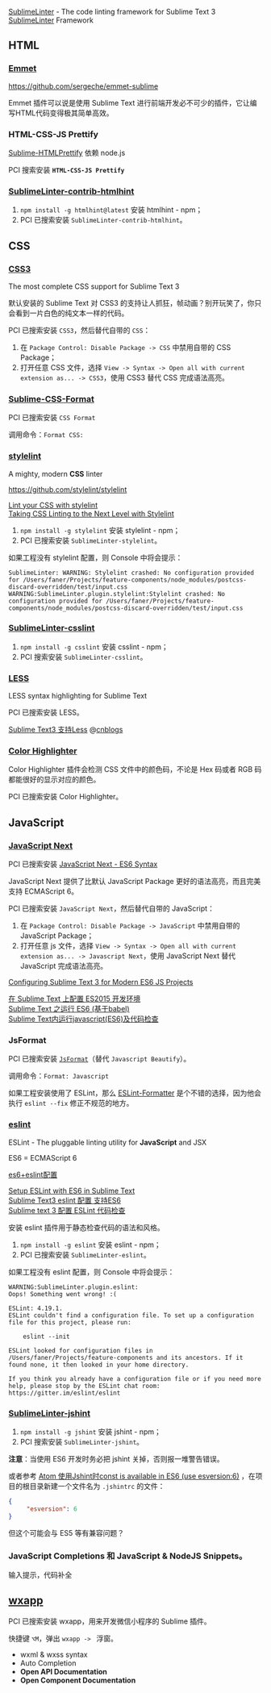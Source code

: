 
[SublimeLinter](https://github.com/SublimeLinter) - The code linting framework for Sublime Text 3  
[SublimeLinter](https://github.com/SublimeLinter/SublimeLinter) Framework  

## HTML

### [Emmet](http://emmet.io/)

<https://github.com/sergeche/emmet-sublime>

Emmet 插件可以说是使用 Sublime Text 进行前端开发必不可少的插件，它让编写HTML代码变得极其简单高效。

### HTML-CSS-JS Prettify

[Sublime-HTMLPrettify](https://github.com/victorporof/Sublime-HTMLPrettify) 依赖 node.js  

PCI 搜索安装 **`HTML-CSS-JS Prettify`**

### [SublimeLinter-contrib-htmlhint](https://github.com/mmaday/SublimeLinter-contrib-htmlhint)

1. `npm install -g htmlhint@latest` 安装 htmlhint - npm；  
2. PCI 已搜索安装 `SublimeLinter-contrib-htmlhint`。

## CSS

### [CSS3](https://github.com/y0ssar1an/CSS3)

The most complete CSS support for Sublime Text 3

默认安装的 Sublime Text 对 CSS3 的支持让人抓狂，帧动画？别开玩笑了，你只会看到一片白色的纯文本一样的代码。

PCI 已搜索安装 `CSS3`，然后替代自带的 `CSS`：

1. 在 `Package Control: Disable Package -> CSS` 中禁用自带的 CSS Package；  
2. 打开任意 CSS 文件，选择 `View -> Syntax -> Open all with current extension as... -> CSS3`，使用 CSS3 替代 CSS 完成语法高亮。

### [**Sublime-CSS-Format**](https://github.com/mutian/Sublime-CSS-Format)  

PCI 已搜索安装 `CSS Format`

调用命令：`Format CSS:`

### [stylelint](https://stylelint.io/)

A mighty, modern **CSS** linter

<https://github.com/stylelint/stylelint>

[Lint your CSS with stylelint](https://css-tricks.com/stylelint/)  
[Taking CSS Linting to the Next Level with Stylelint](https://www.sitepoint.com/taking-css-linting-next-level-stylelint/)  

1. `npm install -g stylelint` 安装 stylelint - npm；  
2. PCI 已搜索安装 `SublimeLinter-stylelint`。

如果工程没有 stylelint 配置，则 Console 中将会提示：

```shell
SublimeLinter: WARNING: Stylelint crashed: No configuration provided for /Users/faner/Projects/feature-components/node_modules/postcss-discard-overridden/test/input.css
WARNING:SublimeLinter.plugin.stylelint:Stylelint crashed: No configuration provided for /Users/faner/Projects/feature-components/node_modules/postcss-discard-overridden/test/input.css
```

### [SublimeLinter-csslint](https://github.com/SublimeLinter/SublimeLinter-csslint)

1. `npm install -g csslint` 安装 csslint - npm；  
2. PCI 搜索安装 `SublimeLinter-csslint`。

### [LESS](https://packagecontrol.io/packages/LESS)

LESS syntax highlighting for Sublime Text

PCI 已搜索安装 LESS。

[Sublime Text3 支持Less](https://blog.csdn.net/XIAOZHUXMEN/article/details/51305659) @[cnblogs](https://www.cnblogs.com/liuzhibin/p/6228293.html)  

### [Color Highlighter](https://github.com/Monnoroch/ColorHighlighter)

Color Highlighter 插件会检测 CSS 文件中的颜色码，不论是 Hex 码或者 RGB 码都能很好的显示对应的颜色。

PCI 已搜索安装 Color Highlighter。

## JavaScript

### [JavaScript Next](https://github.com/Benvie/JavaScriptNext.tmLanguage)

PCI 已搜索安装 [JavaScript Next - ES6 Syntax](https://packagecontrol.io/packages/JavaScriptNext%20-%20ES6%20Syntax)  

JavaScript Next 提供了比默认 JavaScript Package 更好的语法高亮，而且完美支持 ECMAScript 6。

PCI 已搜索安装 `JavaScript Next`，然后替代自带的 JavaScript：

1. 在 `Package Control: Disable Package -> JavaScript` 中禁用自带的 JavaScript Package；  
2. 打开任意 js 文件，选择 `View -> Syntax -> Open all with current extension as... -> Javascript Next`，使用 JavaScript Next 替代 JavaScript 完成语法高亮。

[Configuring Sublime Text 3 for Modern ES6 JS Projects](https://medium.com/@nicklee1/configuring-sublime-text-3-for-modern-es6-js-projects-6f3fd69e95de)  

[在 Sublime Text 上配置 ES2015 开发环境](https://morning.work/page/2016-03/sublime-text-for-nodejs-es2015-development.html)  
[Sublime Text 之运行 ES6 (基于babel)](http://www.52cik.com/2015/10/21/sublime-text-run-es6.html)  
[Sublime Text内运行javascript(ES6)及代码检查](https://blog.csdn.net/fengzijinliang/article/details/52350410)  

### JsFormat

PCI 已搜索安装 [`JsFormat`](https://github.com/jdc0589/JsFormat)（替代 `Javascript Beautify`）。

调用命令：`Format: Javascript`

如果工程安装使用了 ESLint，那么 [ESLint-Formatter](https://packagecontrol.io/packages/ESLint-Formatter) 是个不错的选择，因为他会执行 `eslint --fix` 修正不规范的地方。

### [eslint](https://eslint.org/)

ESLint - The pluggable linting utility for **JavaScript** and JSX

ES6 = ECMAScript 6

[es6+eslint配置](https://blog.suzper.com/2016/08/09/hapi-es6%E9%85%8D%E7%BD%AE/)

[Setup ESLint with ES6 in Sublime Text](http://www.jonathancreamer.com/setup-eslint-with-es6-in-sublime-text/)  
[Sublime Text3 eslint 配置 支持ES6](https://www.jianshu.com/p/947dfe67b9ef)  
[Sublime text 3 配置 ESLint 代码检查](https://zhuanlan.zhihu.com/p/26652509)  

安装 eslint 插件用于静态检查代码的语法和风格。

1. `npm install -g eslint` 安装 eslint - npm；  
2. PCI 已搜索安装 `SublimeLinter-eslint`。

如果工程没有 eslint 配置，则 Console 中将会提示：

```shell
WARNING:SublimeLinter.plugin.eslint:
Oops! Something went wrong! :(

ESLint: 4.19.1.
ESLint couldn't find a configuration file. To set up a configuration file for this project, please run:

    eslint --init

ESLint looked for configuration files in /Users/faner/Projects/feature-components and its ancestors. If it found none, it then looked in your home directory.

If you think you already have a configuration file or if you need more help, please stop by the ESLint chat room: https://gitter.im/eslint/eslint
```

### [SublimeLinter-jshint](https://github.com/SublimeLinter/SublimeLinter-jshint)

1. `npm install -g jshint` 安装 jshint - npm；  
2. PCI 搜索安装 `SublimeLinter-jshint`。

**注意**：当使用 ES6 开发时务必把 jshint 关掉，否则报一堆警告错误。

或者参考 [Atom 使用Jshint时const is available in ES6 (use esversion:6)](https://blog.csdn.net/u013887008/article/details/79304399) ，在项目的根目录新建一个文件名为 `.jshintrc` 的文件：

```json
{
     "esversion": 6
}
```

但这个可能会与 ES5 等有兼容问题？

### JavaScript Completions 和 Java​Script & Node​JS Snippets。

输入提示，代码补全

## [wxapp](https://github.com/FloydaGithub/wxapp)

PCI 已搜索安装 wxapp，用来开发微信小程序的 Sublime 插件。

快捷键 `⌥M`，弹出 `wxapp -> ` 浮窗。

- wxml & wxss syntax  
- Auto Completion  
- **Open API Documentation**  
- **Open Component Documentation**  
